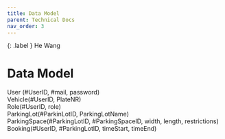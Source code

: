 ```yaml
---
title: Data Model
parent: Technical Docs
nav_order: 3
---
```


{: .label }
He Wang

# Data Model

User (#UserID, #mail, password)<br>
Vehicle(#UserID, PlateNR)<br>
Role(#UserID, role)<br>
ParkingLot(#ParkinLotID, ParkingLotName)<br>
ParkingSpace(#ParkingLotID, #ParkingSpaceID, width, length, restrictions)<br>
Booking(#UserID, #ParkingLotID, timeStart, timeEnd)<br>

